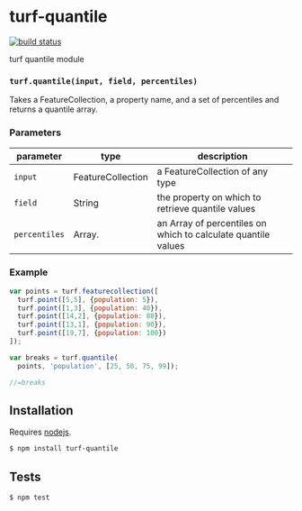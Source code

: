 # turf-quantile

[![build status](https://secure.travis-ci.org/Turfjs/turf-quantile.png)](http://travis-ci.org/Turfjs/turf-quantile)

turf quantile module


### `turf.quantile(input, field, percentiles)`

Takes a FeatureCollection, a property name, and a set of percentiles and returns a quantile array.

### Parameters

| parameter     | type              | description                                                   |
| ------------- | ----------------- | ------------------------------------------------------------- |
| `input`       | FeatureCollection | a FeatureCollection of any type                               |
| `field`       | String            | the property on which to retrieve quantile values             |
| `percentiles` | Array.<number>    | an Array of percentiles on which to calculate quantile values |


### Example

```js
var points = turf.featurecollection([
  turf.point([5,5], {population: 5}),
  turf.point([1,3], {population: 40}),
  turf.point([14,2], {population: 80}),
  turf.point([13,1], {population: 90}),
  turf.point([19,7], {population: 100})
]);

var breaks = turf.quantile(
  points, 'population', [25, 50, 75, 99]);

//=breaks
```

## Installation

Requires [nodejs](http://nodejs.org/).

```sh
$ npm install turf-quantile
```

## Tests

```sh
$ npm test
```

